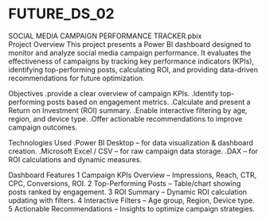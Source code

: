 # FUTURE_DS_02
SOCIAL MEDIA CAMPAIGN PERFORMANCE TRACKER.pbix  
Project Overview
This project presents a Power BI dashboard designed to monitor and analyze social media campaign performance.
It evaluates the effectiveness of campaigns by tracking key performance indicators (KPIs), identifying top-performing posts,
calculating ROI, and providing data-driven recommendations for future optimization.

Objectives
.provide a clear overview of campaign KPIs.
.Identify top-performing posts based on engagement metrics.
.Calculate and present a Return on Investment (ROI) summary.
.Enable interactive filtering by age, region, and device type.
.Offer actionable recommendations to improve campaign outcomes.

Technologies Used
.Power BI Desktop – for data visualization & dashboard creation.
.Microsoft Excel / CSV – for raw campaign data storage.
.DAX – for ROI calculations and dynamic measures.

  Dashboard Features
1 Campaign KPIs Overview – Impressions, Reach, CTR, CPC, Conversions, ROI.
2 Top-Performing Posts – Table/chart showing posts ranked by engagement.
3 ROI Summary – Dynamic ROI calculation updating with filters.
4 Interactive Filters – Age group, Region, Device type.
5 Actionable Recommendations – Insights to optimize campaign strategies.
